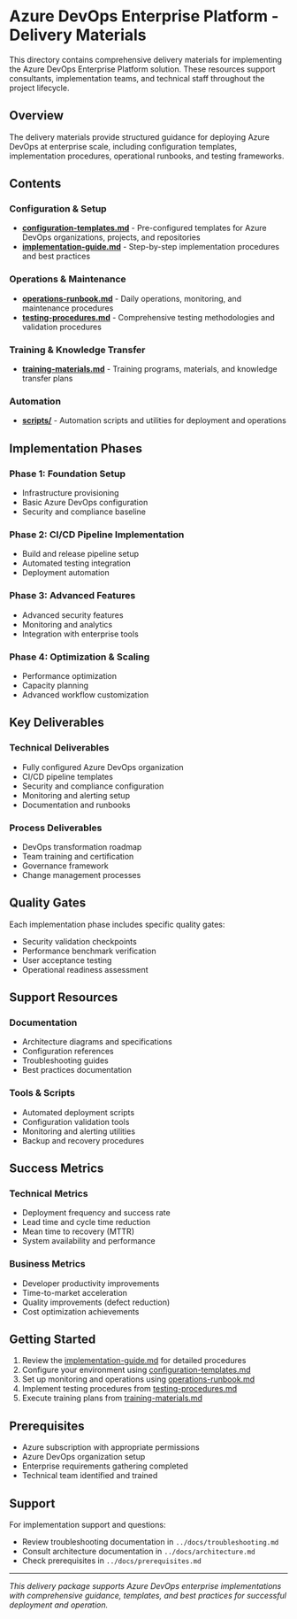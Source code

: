 # Azure DevOps Enterprise Platform - Delivery Materials

This directory contains comprehensive delivery materials for implementing the Azure DevOps Enterprise Platform solution. These resources support consultants, implementation teams, and technical staff throughout the project lifecycle.

## Overview

The delivery materials provide structured guidance for deploying Azure DevOps at enterprise scale, including configuration templates, implementation procedures, operational runbooks, and testing frameworks.

## Contents

### Configuration & Setup
- **[configuration-templates.md](./configuration-templates.md)** - Pre-configured templates for Azure DevOps organizations, projects, and repositories
- **[implementation-guide.md](./implementation-guide.md)** - Step-by-step implementation procedures and best practices

### Operations & Maintenance
- **[operations-runbook.md](./operations-runbook.md)** - Daily operations, monitoring, and maintenance procedures
- **[testing-procedures.md](./testing-procedures.md)** - Comprehensive testing methodologies and validation procedures

### Training & Knowledge Transfer
- **[training-materials.md](./training-materials.md)** - Training programs, materials, and knowledge transfer plans

### Automation
- **[scripts/](./scripts/)** - Automation scripts and utilities for deployment and operations

## Implementation Phases

### Phase 1: Foundation Setup
- Infrastructure provisioning
- Basic Azure DevOps configuration
- Security and compliance baseline

### Phase 2: CI/CD Pipeline Implementation
- Build and release pipeline setup
- Automated testing integration
- Deployment automation

### Phase 3: Advanced Features
- Advanced security features
- Monitoring and analytics
- Integration with enterprise tools

### Phase 4: Optimization & Scaling
- Performance optimization
- Capacity planning
- Advanced workflow customization

## Key Deliverables

### Technical Deliverables
- Fully configured Azure DevOps organization
- CI/CD pipeline templates
- Security and compliance configuration
- Monitoring and alerting setup
- Documentation and runbooks

### Process Deliverables
- DevOps transformation roadmap
- Team training and certification
- Governance framework
- Change management processes

## Quality Gates

Each implementation phase includes specific quality gates:
- Security validation checkpoints
- Performance benchmark verification
- User acceptance testing
- Operational readiness assessment

## Support Resources

### Documentation
- Architecture diagrams and specifications
- Configuration references
- Troubleshooting guides
- Best practices documentation

### Tools & Scripts
- Automated deployment scripts
- Configuration validation tools
- Monitoring and alerting utilities
- Backup and recovery procedures

## Success Metrics

### Technical Metrics
- Deployment frequency and success rate
- Lead time and cycle time reduction
- Mean time to recovery (MTTR)
- System availability and performance

### Business Metrics
- Developer productivity improvements
- Time-to-market acceleration
- Quality improvements (defect reduction)
- Cost optimization achievements

## Getting Started

1. Review the [implementation-guide.md](./implementation-guide.md) for detailed procedures
2. Configure your environment using [configuration-templates.md](./configuration-templates.md)
3. Set up monitoring and operations using [operations-runbook.md](./operations-runbook.md)
4. Implement testing procedures from [testing-procedures.md](./testing-procedures.md)
5. Execute training plans from [training-materials.md](./training-materials.md)

## Prerequisites

- Azure subscription with appropriate permissions
- Azure DevOps organization setup
- Enterprise requirements gathering completed
- Technical team identified and trained

## Support

For implementation support and questions:
- Review troubleshooting documentation in `../docs/troubleshooting.md`
- Consult architecture documentation in `../docs/architecture.md`
- Check prerequisites in `../docs/prerequisites.md`

---

*This delivery package supports Azure DevOps enterprise implementations with comprehensive guidance, templates, and best practices for successful deployment and operation.*